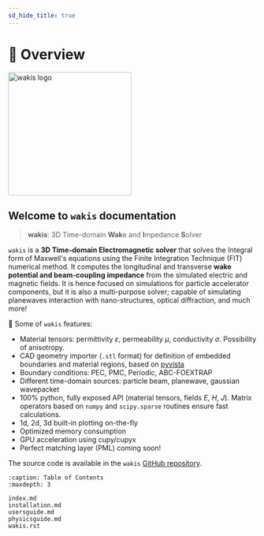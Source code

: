 ```yaml
---
sd_hide_title: true
---
```

# 🔎 Overview

<img src="img/wakis-logo-pink.png" alt="wakis logo" width="250"/>

## Welcome to `wakis` documentation

> **wakis**: 3D Time-domain **Wak**e and **I**mpedance **S**olver

`wakis` is a **3D Time-domain Electromagnetic solver** that solves the Integral form of Maxwell's equations using the Finite Integration Technique (FIT) numerical method. It computes the longitudinal and transverse **wake potential and beam-coupling impedance** from the simulated electric and magnetic fields. It is hence focused on simulations for particle accelerator components, but it is also a multi-purpose solver; capable of simulating planewaves interaction with nano-structures, optical diffraction, and much more!

🚀 Some of `wakis` features:

* Material tensors: permittivity $\varepsilon$, permeability $\mu$, conductivity $\sigma$. Possibility of anisotropy.
* CAD geometry importer (`.stl` format) for definition of embedded boundaries and material regions, based on [pyvista](https://github.com/pyvista/pyvista)
* Boundary conditions: PEC, PMC, Periodic, ABC-FOEXTRAP
* Different time-domain sources: particle beam, planewave, gaussian wavepacket
* 100% python, fully exposed API (material tensors, fields $E$, $H$, $J$). Matrix operators based on `numpy` and `scipy.sparse` routines ensure fast calculations.
* 1d, 2d, 3d built-in plotting on-the-fly
* Optimized memory consumption
* GPU acceleration using cupy/cupyx
* Perfect matching layer (PML) coming soon!

The source code is available in the `wakis` [GitHub repository](https://github.com/ImpedanCEI/wakis).

```{toctree} 
:caption: Table of Contents
:maxdepth: 3

index.md
installation.md
usersguide.md
physicsguide.md
wakis.rst
```
